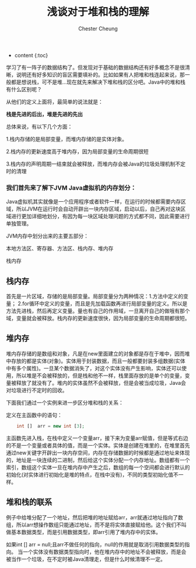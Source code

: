 ﻿---
layout: post
title:  "浅谈对于堆和栈的理解"
categories: algorithm
tags: algorithm stack 
author: Chester Cheung
---

* content
{:toc}


学习了有一阵子的数据结构了。但发现对于基础的数据结构还有好多概念不是很清晰，说明还有好多知识的盲区需要填补的。比如如果有人把堆和栈连起来说，那一般都是想说栈，可不是堆…现在就先来解决下堆和栈的区分吧。Java中的堆和栈有什么区别呢？



从他们的定义上面将，最简单的说法就是：



**栈是先进的后出，堆是先进的先出**



总体来说，有以下几个方面：



1.栈内存储的是局部变量，而堆内存储的是实体对象。


2.栈内存的更新速度高于堆内存，因为局部变量的生命周期很短


3.栈内存的声明周期一结束就会被释放，而堆内存会被Java的垃圾处理机制不定时的清理



### 我们首先来了解下JVM Java虚拟机的内存划分：


Java虚拟机其实就像是一个应用程序或者软件一样，在运行的时候都需要内存区域，所以JVM在运行时会自动开辟出一块内存区域，启动以后，自己再对这块区域进行更加详细地划分，有因为每一块区域处理问题的方式都不同，因此需要进行单独管理。



JVM内存中划分出来的主要五部分：


本地方法区、寄存器、方法区、栈内存、堆内存

栈内存



## 栈内存

首先是一片区域，存储的是局部变量。局部变量分为两种情况：1.方法中定义的变量； 2.for循环中定义的变量，而且是先加载函数再进行局部变量的定义。所以是方法先进栈，然后再定义变量。量也有自己的作用域，一旦离开自己的做哦有那个域，变量就会被释放。栈内存的更新速度很快，因为局部变量的生命周期都很短。



## 堆内存



堆内存存储的是数组和对象，凡是在new里面建立的对象都是存在于堆中，因而堆中存放的都是实体(对象)。实体用于封装数据，而且一般都要封装多组数据(实体中有多个属性)。一旦某个数据消失了，对这个实体没有产生影响，实体还可以使用，所以堆是不会被释放的，但是栈和他不一样，栈里面存放的是单个的变量，变量被释放了就没有了。堆内的实体虽然不会被释放，但是会被当成垃圾，Java会对垃圾进行不定时的回收。



下面我们通过一个实例来进一步区分堆和栈的关系：


定义在主函数中的语句：


```php
	int []  arr = new int [3];
```


主函数先进入栈，在栈中定义一个变量arr，接下来为变量arr赋值，但是等式右边的不是一个变量或者具体的值，而是一个实体。实体是创建在堆里的，在堆里首先通过new关键字开辟出一块内存空间，内存在存储数据的时候都是通过地址来体现的，地址是一块连续的二进制，然后给这个实体分配一个内存地址。数组都有一个索引，数组这个实体一旦在堆内存中产生之后，数组的每一个空间都会进行默认的初始化(对实体进行初始化是堆的特点，在栈中没有)，不同的类型初始化值不一样。



## 堆和栈的联系



例子中给堆分配了一个地址，然后把堆的地址赋给arr，arr就通过地址指向了数组，所以arr想操作数组只能通过地址，而不是将实体直接赋给他。这个我们不叫做基本数据类型，而是引用数据类型，即arr引用了堆内存中的实体。



如果int [] arr = null;且arr不做任何的指向，null的作用就是取消引用数据类型的指向。
当一个实体没有数据类型指向时，他在堆内存中的地址不会被释放，而是会被当作一个垃圾，在不定时被Java清理走，但是什么时候清理不一定。
